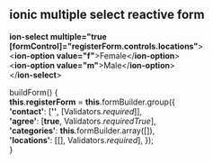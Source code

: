 ## ionic multiple select reactive form

**ion-select multiple="true \[formControl\]="registerForm.controls.locations"**\>  
  <**ion-option value="f"**\>Female</**ion-option**\>  
  <**ion-option value="m"**\>Male</**ion-option**\>  
</**ion-select**\>

buildForm() {  
  **this**.**registerForm** \= **this**.formBuilder.group({  
    **'contact'**: \[**''**, \[Validators.*required*\]\],  
    **'agree'**: \[**true**, Validators.*requiredTrue*\],  
    **'categories'**: **this**.formBuilder.array(\[\]),  
    **'locations'**: \[\[\], Validators.*required*\],  });  
}